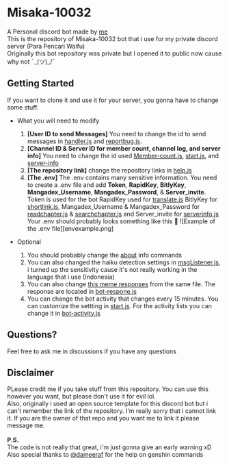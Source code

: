 # Misaka-10032
A Personal discord bot made by [me](https://github.com/Dadangdut33)\
This is the repository of Misaka-10032 bot that i use for my private discord server (Para Pencari Waifu)\
Originally this bot repository was private but I opened it to public now cause why not ¯\_(ツ)_/¯

## Getting Started
If you want to clone it and use it for your server, you gonna have to change some stuff.

   - What you will need to modify
     1. **[User ID to send Messages]** You need to change the id to send messages in [handler.js](https://github.com/Dadangdut33/Misaka-10032/blob/main/handler/Handler.js) and [reportbug.js](https://github.com/Dadangdut33/Misaka-10032/blob/main/modules/general/commands/info_bot/reportbug.js). 
     2. **[Channel ID & Server ID for member count, channel log, and server info]** You need to change the id used [Member-count.js](https://github.com/Dadangdut33/Misaka-10032/blob/main/modules/general/events/member-count.js), [start.js](https://github.com/Dadangdut33/Misaka-10032/blob/main/modules/general/events/start.js), and [server-info](https://github.com/Dadangdut33/Misaka-10032/blob/main/modules/general/events/server-info.js) 
     3. **[The repository link]** change the repository links in [help.js](https://github.com/Dadangdut33/Misaka-10032/blob/main/modules/general/commands/info-bot/help.js) 
     4. **[The .env]** The .env contains many sensitive information. You need to create a .env file and add **Token**, **RapidKey**, **BitlyKey**, **Mangadex_Username**, **Mangadex_Password**, & **Server_invite**. Token is used for the bot RapidKey used for [translate.js](https://github.com/Dadangdut33/Misaka-10032/blob/main/modules/general/commands/tool/translate.js) BitlyKey for [shortlink.js](https://github.com/Dadangdut33/Misaka-10032/blob/main/modules/general/commands/tool/shortlink.js), Mangadex_Username & Mangadex_Password for [readchapter.js](https://github.com/Dadangdut33/Misaka-10032/blob/main/modules/general/commands/manga/readchapter.js) & [searchchapter.js](https://github.com/Dadangdut33/Misaka-10032/blob/main/modules/general/commands/manga/searchchapter.js) and Server_invite for [serverinfo.js](https://github.com/Dadangdut33/Misaka-10032/blob/main/modules/general/commands/info-server/serverinfo.js)\
     Your .env should probably looks something like this 🔽
     ![Example of the .env file][envexample.png]

   - Optional
     1. You should probably change the [about](https://github.com/Dadangdut33/Misaka-10032/blob/main/modules/general/commands/info_bot/about.js) info commands
     2. You can also changed the haiku detection settings in [msgListener.js](https://github.com/Dadangdut33/Misaka-10032/blob/main/modules/general/events/msgListener.js), i turned up the sensitivity cause it's not really working in the language that i use (Indonesia)
     3. You can also change [this meme responses](https://img-comment-fun.9cache.com/media/aOv2bpN/axNG6q5j_700w_0.jpg) from the same file. The response are located in [bot-respone.js](https://github.com/Dadangdut33/Misaka-10032/blob/main/modules/general/events/bot-response.js)
     4. You can change the bot activity that changes every 15 minutes. You can customize the settting in [start.js](https://github.com/Dadangdut33/Misaka-10032/blob/main/modules/general/events/start.js). For the activity lists you can change it in [bot-activity.js](https://github.com/Dadangdut33/Misaka-10032/blob/main/modules/general/events/bot-activity.js)
     
## Questions?
Feel free to ask me in discussions if you have any questions

## Disclaimer
PLease credit me if you take stuff from this repository. You can use this however you want, but please don't use it for evil lol.\
Also, originally i used an open source template for this discord bot but i can't remember the link of the repository. I'm really sorry that i cannot link it. If you are the owner of that repo and you want me to link it please message me.<br/><br/>
**P.S.**\
The code is not really that great, i'm just gonna give an early warning xD\
Also special thanks to [@dameeraf](https://github.com/dameeraf) for the help on genshin commands
